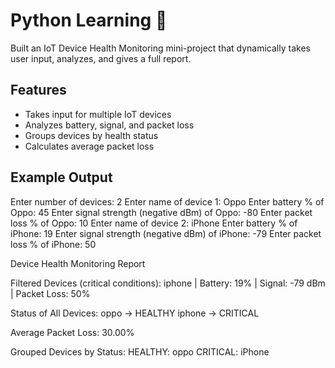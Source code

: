 # Python Learning 🚀
Built an IoT Device Health Monitoring mini-project that dynamically takes user input, analyzes, and gives a full report.

## Features
- Takes input for multiple IoT devices  
- Analyzes battery, signal, and packet loss  
- Groups devices by health status  
- Calculates average packet loss  

## Example Output
Enter number of devices: 2
Enter name of device 1: Oppo
Enter battery % of Oppo: 45
Enter signal strength (negative dBm) of Oppo: -80
Enter packet loss % of Oppo: 10
Enter name of device 2: iPhone
Enter battery % of iPhone: 19
Enter signal strength (negative dBm) of iPhone: -79
Enter packet loss % of iPhone: 50

 Device Health Monitoring Report 

Filtered Devices (critical conditions):
iphone | Battery: 19% | Signal: -79 dBm | Packet Loss: 50%

 Status of All Devices:
oppo → HEALTHY
iphone → CRITICAL

 Average Packet Loss: 30.00%

 Grouped Devices by Status:
HEALTHY: oppo
CRITICAL: iPhone
